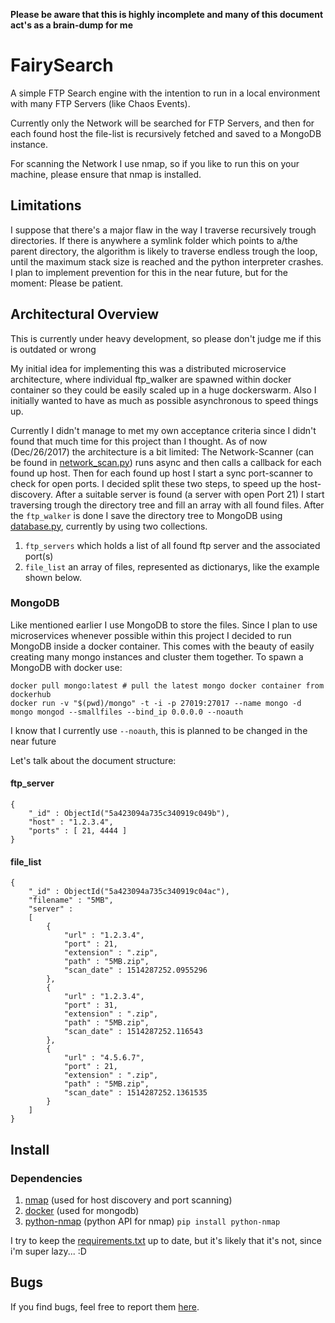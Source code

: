 __Please be aware that this is highly incomplete and many of this document act's as a brain-dump for me__

# FairySearch

A simple FTP Search engine with the intention to run in a local environment with many FTP Servers (like Chaos Events).

Currently only the Network will be searched for FTP Servers, and then for each found host the file-list is recursively fetched and saved to a MongoDB instance.

For scanning the Network I use nmap, so if you like to run this on your machine, please ensure that nmap is installed.

## Limitations
I suppose that there's a major flaw in the way I traverse recursively trough directories.
If there is anywhere a symlink folder which points to a/the parent directory, the algorithm is likely to traverse endless trough the loop, until the maximum stack size is reached and the python interpreter crashes.
I plan to implement prevention for this in the near future, but for the moment: Please be patient.

## Architectural Overview
This is currently under heavy development, so please don't judge me if this is outdated or wrong

My initial idea for implementing this was a distributed microservice architecture, where individual ftp_walker are spawned within docker container so they could be easily scaled up in a huge dockerswarm. Also I initially wanted to have as much as possible asynchronous to speed things up.

Currently I didn't manage to met my own acceptance criteria since I didn't found that much time for this project than I thought.
As of now (Dec/26/2017) the architecture is a bit limited:
The Network-Scanner (can be found in [network_scan.py][7]) runs async and then calls a callback for each found up host.
Then for each found up host I start a sync port-scanner to check for open ports.
I decided split these two steps, to speed up the host-discovery.
After a suitable server is found (a server with open Port 21) I start traversing trough the directory tree and fill an array with all found files.
After the `ftp_walker` is done I save the directory tree to MongoDB using [database.py][6], currently by using two collections.
1. `ftp_servers` which holds a list of all found ftp server and the associated port(s)
2. `file_list` an array of files, represented as dictionarys, like the example shown below.

### MongoDB
Like mentioned earlier I use MongoDB to store the files. Since I plan to use microservices whenever possible within this project I decided to run MongoDB inside a docker container.
This comes with the beauty of easily creating many mongo instances and cluster them together.
To spawn a MongoDB with docker use:

	docker pull mongo:latest # pull the latest mongo docker container from dockerhub
	docker run -v "$(pwd)/mongo" -t -i -p 27019:27017 --name mongo -d mongo mongod --smallfiles --bind_ip 0.0.0.0 --noauth

I know that I currently use `--noauth`, this is planned to be changed in the near future

Let's talk about the document structure:

#### ftp_server

	{
		"_id" : ObjectId("5a423094a735c340919c049b"),
		"host" : "1.2.3.4",
		"ports" : [ 21, 4444 ]
	}


#### file_list

	{
		"_id" : ObjectId("5a423094a735c340919c04ac"),
		"filename" : "5MB",
		"server" :
		[
			{
				"url" : "1.2.3.4",
				"port" : 21,
				"extension" : ".zip",
				"path" : "5MB.zip",
				"scan_date" : 1514287252.0955296
			},
			{
				"url" : "1.2.3.4",
				"port" : 31,
				"extension" : ".zip",
				"path" : "5MB.zip",
				"scan_date" : 1514287252.116543
			},
			{
				"url" : "4.5.6.7",
				"port" : 21,
				"extension" : ".zip",
				"path" : "5MB.zip",
				"scan_date" : 1514287252.1361535
			}
		]
	}


## Install

### Dependencies
1. [nmap][1] (used for host discovery and port scanning)
2. [docker][2] (used for mongodb)
3. [python-nmap][3] (python API for nmap) `pip install python-nmap`

I try to keep the [requirements.txt][4] up to date, but it's likely that it's not, since i'm super lazy... :D

## Bugs
If you find bugs, feel free to report them [here][5].


[1]: https://nmap.org/
[2]: https://www.docker.com/
[3]: https://pypi.python.org/pypi/python-nmap
[4]: requirements.txt
[5]: https://github.com/cedi/FairySearch/issues
[6]: database.py
[7]: network_scan.py
